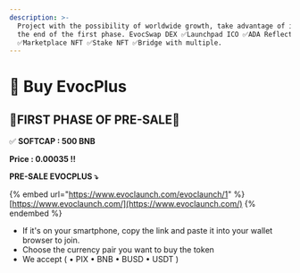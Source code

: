 ```yaml
---
description: >-
  Project with the possibility of worldwide growth, take advantage of it before
  the end of the first phase. EvocSwap DEX ✅Launchpad ICO ✅ADA Reflection
  ✅Marketplace NFT ✅Stake NFT ✅Bridge with multiple.
---
```


# 📶 Buy EvocPlus

## 🎉FIRST PHASE OF PRE-SALE🎉

✅ **SOFTCAP : 500 BNB**&#x20;

**Price : 0.00035 !!**

**PRE-SALE EVOCPLUS ⤵️**

{% embed url="https://www.evoclaunch.com/evoclaunch/1" %}
[https://www.evoclaunch.com/](https://www.evoclaunch.com/)
{% endembed %}

* If it's on your smartphone, copy the link and paste it into your wallet browser to join.
* Choose the currency pair you want to buy the token
* We accept ( • PIX • BNB • BUSD • USDT )
